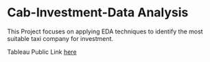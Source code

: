 # Cab-Investment-Data Analysis
This Project focuses on applying EDA techniques to identify the most suitable taxi company for investment.

Tableau Public Link [here](https://public.tableau.com/views/G2MStrategyforCabInvestmentCompany/TotalRevenue?:language=en-US&:display_count=n&:origin=viz_share_link ) 

